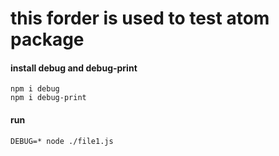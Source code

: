 # this forder is used to test atom package

#### install debug and debug-print

```
npm i debug
npm i debug-print
```

#### run

```
DEBUG=* node ./file1.js
```
